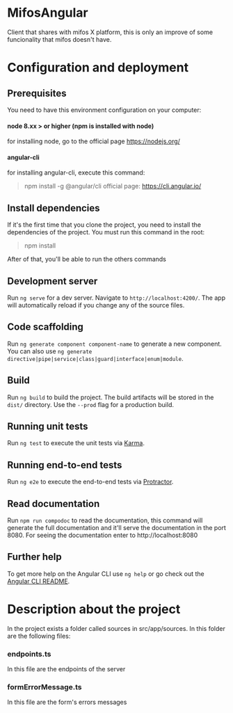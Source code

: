 # MifosAngular

Client that shares with mifos X platform, this is only an improve of some funcionality that mifos doesn't have.



# Configuration and deployment


## Prerequisites
You need to have this environment configuration on your computer:

#### node 8.xx > or higher (npm is installed with node)
for installing node, go to the official page https://nodejs.org/

#### angular-cli
for installing angular-cli, execute this command:
> npm install -g @angular/cli
official page: https://cli.angular.io/


## Install dependencies
If it's the first time that you clone the project, you need to install the dependencies of the project. You must run this command in the root:

> npm install

After of that, you'll be able to run the others commands


## Development server

Run `ng serve` for a dev server. Navigate to `http://localhost:4200/`. The app will automatically reload if you change any of the source files.

## Code scaffolding

Run `ng generate component component-name` to generate a new component. You can also use `ng generate directive|pipe|service|class|guard|interface|enum|module`.

## Build

Run `ng build` to build the project. The build artifacts will be stored in the `dist/` directory. Use the `--prod` flag for a production build.

## Running unit tests

Run `ng test` to execute the unit tests via [Karma](https://karma-runner.github.io).

## Running end-to-end tests

Run `ng e2e` to execute the end-to-end tests via [Protractor](http://www.protractortest.org/).

## Read documentation

Run `npm run compodoc` to read the documentation, this command will generate the full documentation and it'll serve the documentation in the port 8080. For seeing the documentation enter to http://localhost:8080

## Further help

To get more help on the Angular CLI use `ng help` or go check out the [Angular CLI README](https://github.com/angular/angular-cli/blob/master/README.md).



# Description about the project

In the project exists a folder called sources in src/app/sources. In this folder are the following files:

### endpoints.ts
In this file are the endpoints of the server

### formErrorMessage.ts
In this file are the form's errors messages